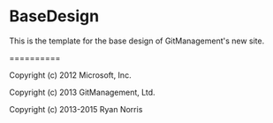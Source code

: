 BaseDesign
==========

This is the template for the base design of GitManagement's new site.




==========






Copyright (c) 2012 Microsoft, Inc.

Copyright (c) 2013 GitManagement, Ltd.

Copyright (c) 2013-2015 Ryan Norris
